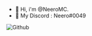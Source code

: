 - 👋 Hi, i'm @NeeroMC.
- 👀 My Discord : Neero#0049


![Github]([https://thumbs.gfycat.com/RepulsiveConsiderateBrocketdeer-size_restricted.gif](https://www.laboiteverte.fr/wp-content/uploads/2015/05/gif-anime-space-Cento-Lodigiani-01.gif))
